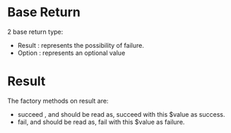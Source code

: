 # Base Return

2 base return type:

- Result : represents the possibility of failure.
- Option : represents an optional value

# Result

The factory methods on result are:

- succeed , and should be read as, succeed with this $value as success.
- fail, and should be read as, fail with this $value as failure.
